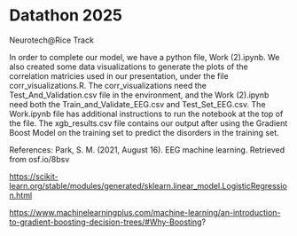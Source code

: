# Datathon 2025
Neurotech@Rice Track

In order to complete our model, we have a python file, Work (2).ipynb. We also created some data visualizations to generate the plots of the correlation matricies used in our presentation, under the file corr_visualizations.R. The corr_visualizations need the Test_And_Validation.csv file in the environment, and the Work (2).ipynb need both the Train_and_Validate_EEG.csv and Test_Set_EEG.csv. The Work.ipynb file has additional instructions to run the notebook at the top of the file. The xgb_results.csv file contains our output after using the Gradient Boost Model on the training set to predict the disorders in the training set.

References:
Park, S. M. (2021, August 16). EEG machine learning. Retrieved from osf.io/8bsv

https://scikit-learn.org/stable/modules/generated/sklearn.linear_model.LogisticRegression.html

https://www.machinelearningplus.com/machine-learning/an-introduction-to-gradient-boosting-decision-trees/#Why-Boosting?
